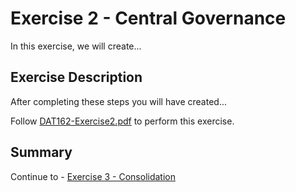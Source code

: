 # Exercise 2 - Central Governance

In this exercise, we will create...

## Exercise Description

After completing these steps you will have created...

Follow [DAT162-Exercise2.pdf](./DAT162-Exercise2.pdf) to perform this exercise.

## Summary

Continue to - [Exercise 3 - Consolidation](../ex3/README.md)
